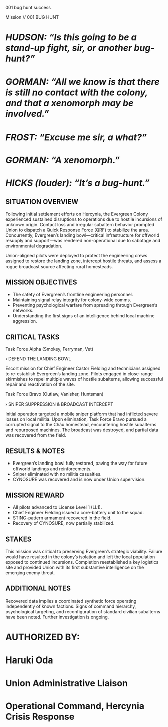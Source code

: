 001
bug hunt
success

Mission // 001
BUG HUNT

# *HUDSON: “Is this going to be a stand-up fight, sir, or another bug-hunt?”*

# *GORMAN: “All we know is that there is still no contact with the colony, and that a xenomorph may be involved.”*

# *FROST: “Excuse me sir, a what?”*

# *GORMAN: “A xenomorph.”*

# *HICKS (louder): “It’s a bug-hunt.”*

## SITUATION OVERVIEW

Following initial settlement efforts on Hercynia, the Evergreen Colony experienced sustained disruptions to operations due to hostile incursions of unknown origin. Contact loss and irregular subaltern behavior prompted Union to dispatch a Quick Response Force (QRF) to stabilize the area. Concurrently, Evergreen’s landing bowl—critical infrastructure for offworld resupply and support—was rendered non-operational due to sabotage and environmental degradation.

Union-aligned pilots were deployed to protect the engineering crews assigned to restore the landing zone, intercept hostile threats, and assess a rogue broadcast source affecting rural homesteads.

## MISSION OBJECTIVES

- The safety of Evergreen’s frontline engineering personnel.
- Maintaining signal relay integrity for colony-wide comms.
- Preventing psychological warfare from spreading through Evergreen’s networks.
- Understanding the first signs of an intelligence behind local machine aggression.

## CRITICAL TASKS

Task Force Alpha (Smokey, Ferryman, Vet)

› DEFEND THE LANDING BOWL

Escort mission for Chief Engineer Castor Fielding and technicians assigned to re-establish Evergreen’s landing zone. Pilots engaged in close-range skirmishes to repel multiple waves of hostile subalterns, allowing successful repair and reactivation of the site.

Task Force Bravo (Outlaw, Vanisher, Huntsman)

› SNIPER SUPPRESSION & BROADCAST INTERCEPT

Initial operation targeted a mobile sniper platform that had inflicted severe losses on local militia. Upon elimination, Task Force Bravo pursued a corrupted signal to the Châu homestead, encountering hostile subalterns and repurposed machines. The broadcast was destroyed, and partial data was recovered from the field.

## RESULTS & NOTES

- Evergreen’s landing bowl fully restored, paving the way for future offworld landings and reinforcements.
- Sniper eliminated with no militia casualties.
- CYNOSURE was recovered and is now under Union supervision.

## MISSION REWARD

- All pilots advanced to License Level 1 (LL1).
- Chief Engineer Fielding issued a core-battery unit to the squad.
- STING-pattern armament recovered in the field.
- Recovery of CYNOSURE, now partially stabilized.

## STAKES

This mission was critical to preserving Evergreen’s strategic viability. Failure would have resulted in the colony’s isolation and left the local population exposed to continued incursions. Completion reestablished a key logistics site and provided Union with its first substantive intelligence on the emerging enemy threat.

## ADDITIONAL NOTES

Recovered data implies a coordinated synthetic force operating independently of known factions. Signs of command hierarchy, psychological targeting, and reconfiguration of standard civilian subalterns have been noted. Further investigation is ongoing.

# AUTHORIZED BY:
# Haruki Oda
# Union Administrative Liaison
# Operational Command, Hercynia Crisis Response
